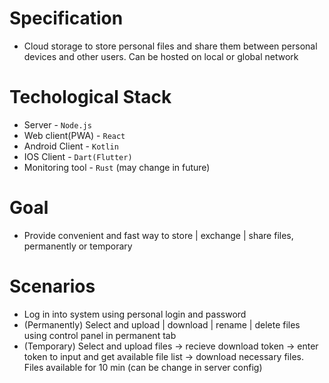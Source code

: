 # Specification

- Cloud storage to store personal files and share them between personal devices and other users. Can be hosted on local or global network

# Techological Stack

- Server - <code>Node.js</code>
- Web client(PWA) - <code>React</code> 
- Android Client - <code>Kotlin</code>
- IOS Client - <code>Dart(Flutter)</code>
- Monitoring tool - <code>Rust</code> (may change in future)

# Goal

- Provide convenient and fast way to store | exchange | share files, permanently or temporary

# Scenarios

- Log in into system using personal login and password
- (Permanently) Select and upload | download | rename | delete files using control panel in permanent tab
- (Temporary) Select and upload files -> recieve download token -> enter token to input and get available file list -> download necessary files. Files available for 10 min (can be change in server config)
